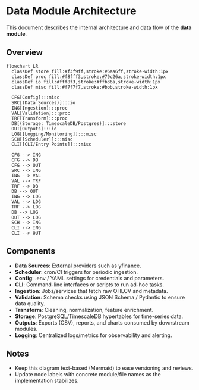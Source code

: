 # Data Module Architecture

This document describes the internal architecture and data flow of the **data module**.

## Overview

```mermaid
flowchart LR
  classDef store fill:#f3f9ff,stroke:#6aa6ff,stroke-width:1px
  classDef proc fill:#f8fff3,stroke:#79c26a,stroke-width:1px
  classDef io fill:#fff8f3,stroke:#ffb36a,stroke-width:1px
  classDef misc fill:#f7f7f7,stroke:#bbb,stroke-width:1px

  CFG[Config]:::misc
  SRC[(Data Sources)]:::io
  ING[Ingestion]:::proc
  VAL[Validation]:::proc
  TRF[Transform]:::proc
  DB[(Storage: TimescaleDB/Postgres)]:::store
  OUT[Outputs]:::io
  LOG[[Logging/Monitoring]]:::misc
  SCH[[Scheduler]]:::misc
  CLI[[CLI/Entry Points]]:::misc

  CFG --> ING
  CFG --> DB
  CFG --> OUT
  SRC --> ING
  ING --> VAL
  VAL --> TRF
  TRF --> DB
  DB --> OUT
  ING --> LOG
  VAL --> LOG
  TRF --> LOG
  DB --> LOG
  OUT --> LOG
  SCH --> ING
  CLI --> ING
  CLI --> OUT
```

## Components

- **Data Sources**: External providers such as yfinance.
- **Scheduler**: cron/CI triggers for periodic ingestion.
- **Config**: .env / YAML settings for credentials and parameters.
- **CLI**: Command-line interfaces or scripts to run ad-hoc tasks.
- **Ingestion**: Jobs/services that fetch raw OHLCV and metadata.
- **Validation**: Schema checks using JSON Schema / Pydantic to ensure data quality.
- **Transform**: Cleaning, normalization, feature enrichment.
- **Storage**: PostgreSQL/TimescaleDB hypertables for time-series data.
- **Outputs**: Exports (CSV), reports, and charts consumed by downstream modules.
- **Logging**: Centralized logs/metrics for observability and alerting.

## Notes

- Keep this diagram text-based (Mermaid) to ease versioning and reviews.
- Update node labels with concrete module/file names as the implementation stabilizes.
